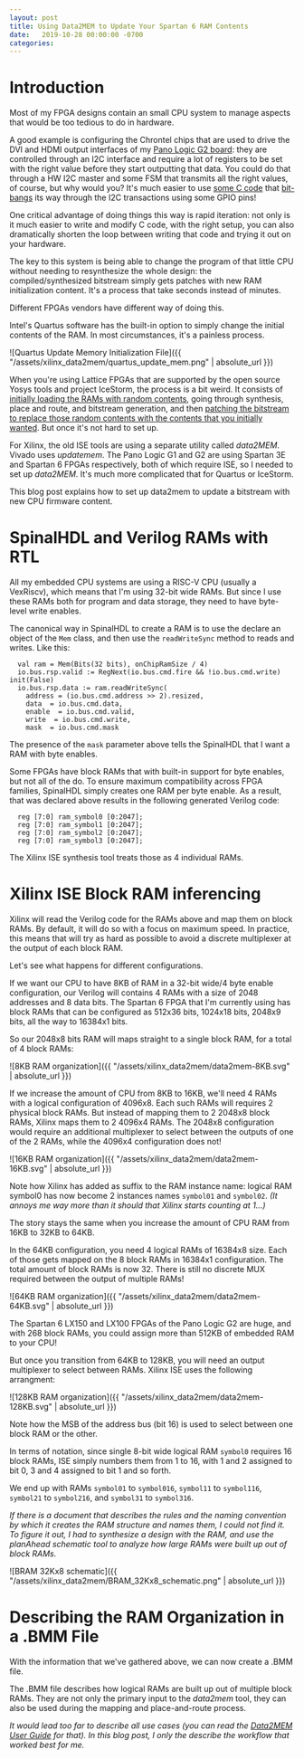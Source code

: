 ```yaml
---
layout: post
title: Using Data2MEM to Update Your Spartan 6 RAM Contents
date:   2019-10-28 00:00:00 -0700
categories:
---
```


# Introduction

Most of my FPGA designs contain an small CPU system to manage aspects that would be too tedious to do in hardware.

A good example is configuring the Chrontel chips that are used to drive the DVI and HDMI output interfaces of
my [Pano Logic G2 board](https://github.com/tomverbeure/panologic-g2): they are controlled through an I2C 
interface and require a lot of registers to be set with the right value before they start outputting that data. 
You could do that through a HW I2C master and some FSM that transmits all the right values, of course, but why 
would you? It's much easier to use [some C code](https://github.com/tomverbeure/panologic-g2/blob/master/spinal/sw/dvi.c)
that [bit-bangs](https://github.com/tomverbeure/panologic-g2/blob/master/spinal/sw/i2c.c) its way through the 
I2C transactions using some GPIO pins!

One critical advantage of doing things this way is rapid iteration: not only is it much easier to write and 
modify C code, with the right setup, you can also dramatically shorten the loop between writing that code and 
trying it out on your hardware.

The key to this system is being able to change the program of that little CPU without needing to resynthesize 
the whole design: the compiled/synthesized bitstream simply gets patches with new RAM initialization content. 
It's a process that take seconds instead of minutes.

Different FPGAs vendors have different way of doing this.

Intel's Quartus software has the built-in option to simply change the initial contents of the RAM. In most 
circumstances, it's a painless process. 

![Quartus Update Memory Initialization File]({{ "/assets/xilinx_data2mem/quartus_update_mem.png" | absolute_url }})

When you're using Lattice FPGAs that are supported by the open source Yosys tools and project IceStorm, the 
process is a bit weird. It consists of [initially loading the RAMs with random contents](https://github.com/tomverbeure/rv32soc/blob/673fed4f1b0a398c5675f98c4badae239d54cc9f/blackice2/Makefile#L31-L41), 
going through synthesis, place and route, and bitstream generation, and then [patching the bitstream
to replace those random contents with the contents that you initially wanted](https://github.com/tomverbeure/rv32soc/blob/673fed4f1b0a398c5675f98c4badae239d54cc9f/blackice2/Makefile#L16-L20). 
But once it's not hard to set up.

For Xilinx, the old ISE tools are using a separate utility called *data2MEM*. Vivado uses *updatemem*. The Pano 
Logic G1 and G2 are using Spartan 3E and Spartan 6 FPGAs respectively, both of which require ISE, so I needed
to set up *data2MEM*. It's much more complicated that for Quartus or IceStorm.

This blog post explains how to set up data2mem to update a bitstream with new CPU firmware content.

# SpinalHDL and Verilog RAMs with RTL

All my embedded CPU systems are using a RISC-V CPU (usually a VexRiscv), which means that I'm using 32-bit 
wide RAMs. But since I use these RAMs both for program and data storage, they need to have byte-level write enables.

The canonical way in SpinalHDL to create a RAM is to use the declare an object of the `Mem` class, and then
use the `readWriteSync` method to reads and writes. Like this:

```
  val ram = Mem(Bits(32 bits), onChipRamSize / 4)
  io.bus.rsp.valid := RegNext(io.bus.cmd.fire && !io.bus.cmd.write) init(False)
  io.bus.rsp.data := ram.readWriteSync(
    address = (io.bus.cmd.address >> 2).resized,
    data  = io.bus.cmd.data,
    enable  = io.bus.cmd.valid,
    write  = io.bus.cmd.write,
    mask  = io.bus.cmd.mask
```

The presence of the `mask` parameter above tells the SpinalHDL that I want a RAM with byte enables.

Some FPGAs have block RAMs that with built-in support for byte enables, but not all of the do. To ensure maximum 
compatibility across FPGA families, SpinalHDL simply creates one RAM per byte enable. As a result, that was
declared above results in the following generated Verilog code:

```
  reg [7:0] ram_symbol0 [0:2047];
  reg [7:0] ram_symbol1 [0:2047];
  reg [7:0] ram_symbol2 [0:2047];
  reg [7:0] ram_symbol3 [0:2047];
```

The Xilinx ISE synthesis tool treats those as 4 individual RAMs.

# Xilinx ISE Block RAM inferencing

Xilinx will read the Verilog code for the RAMs above and map them on block RAMs. By default, it will do so 
with a focus on maximum speed. In practice, this means that will try as hard as possible to avoid a discrete 
multiplexer at the output of each block RAM.

Let's see what happens for different configurations.

If we want our CPU to have 8KB of RAM in a 32-bit wide/4 byte enable configuration, our Verilog will contains 4 
RAMs with a size of 2048 addresses and 8 data bits. The Spartan 6 FPGA that I'm currently using has block RAMs 
that can be configured as 512x36 bits, 1024x18 bits, 2048x9 bits, all the way to 16384x1 bits.

So our 2048x8 bits RAM will maps straight to a single block RAM, for a total of 4 block RAMs:

![8KB RAM organization]({{ "/assets/xilinx_data2mem/data2mem-8KB.svg" | absolute_url }})

If we increase the amount of CPU from 8KB to 16KB, we'll need 4 RAMs with a logical configuration of 4096x8. 
Each such RAMs will requires 2 physical block RAMs. But instead of mapping them to 2 2048x8 block RAMs, Xilinx 
maps them to 2 4096x4 RAMs. The 2048x8 configuration would require an additional multiplexer to select between
the outputs of one of the 2 RAMs, while the 4096x4 configuration does not!

![16KB RAM organization]({{ "/assets/xilinx_data2mem/data2mem-16KB.svg" | absolute_url }})

Note how Xilinx has added as suffix to the RAM instance name: logical RAM symbol0 has now become 2 instances
names `symbol01` and `symbol02`. *(It annoys me way more than it should that Xilinx starts counting at 1...)*

The story stays the same when you increase the amount of CPU RAM from 16KB to 32KB to 64KB. 

In the 64KB configuration, you need 4 logical RAMs of 16384x8 size. Each of those gets mapped on the 8 block RAMs
in 16384x1 configuration. The total amount of block RAMs is now 32. There is still no discrete MUX required between 
the output of multiple RAMs!

![64KB RAM organization]({{ "/assets/xilinx_data2mem/data2mem-64KB.svg" | absolute_url }})

The Spartan 6 LX150 and LX100 FPGAs of the Pano Logic G2 are huge, and with 268 block RAMs, you could assign more 
than 512KB of embedded RAM to your CPU!

But once you transition from 64KB to 128KB, you will need an output multiplexer to select between RAMs. Xilinx
ISE uses the following arrangment:

![128KB RAM organization]({{ "/assets/xilinx_data2mem/data2mem-128KB.svg" | absolute_url }})

Note how the MSB of the address bus (bit 16) is used to select between one block RAM or the other.

In terms of notation, since single 8-bit wide logical RAM `symbol0` requires 16 block RAMs, ISE simply
numbers them from 1 to 16, with 1 and 2 assigned to bit 0, 3 and 4 assigned to bit 1 and so forth.

We end up with RAMs `symbol01` to `symbol016`, `symbol11` to `symbol116`, `symbol21` to `symbol216`, and
`symbol31` to `symbol316`.

*If there is a document that describes the rules and the naming convention by which it creates the RAM structure
and names them, I could not find it. To figure it out, I had to synthesize a design with the RAM, and use the planAhead
schematic tool to analyze how large RAMs were built up out of block RAMs.*

![BRAM 32Kx8 schematic]({{ "/assets/xilinx_data2mem/BRAM_32Kx8_schematic.png" | absolute_url }})

# Describing the RAM Organization in a .BMM File

With the information that we've gathered above, we can now create a .BMM file.

The .BMM file describes how logical RAMs are built up out of multiple block RAMs. They are not only the primary
input to the *data2mem* tool, they can also be used during the mapping and place-and-route process.

*It would lead too far to describe all use cases (you can read the 
[Data2MEM User Guide](https://www.xilinx.com/support/documentation/sw_manuals/xilinx11/data2mem.pdf) for that).
In this blog post, I only the describe the workflow that worked best for me.*




